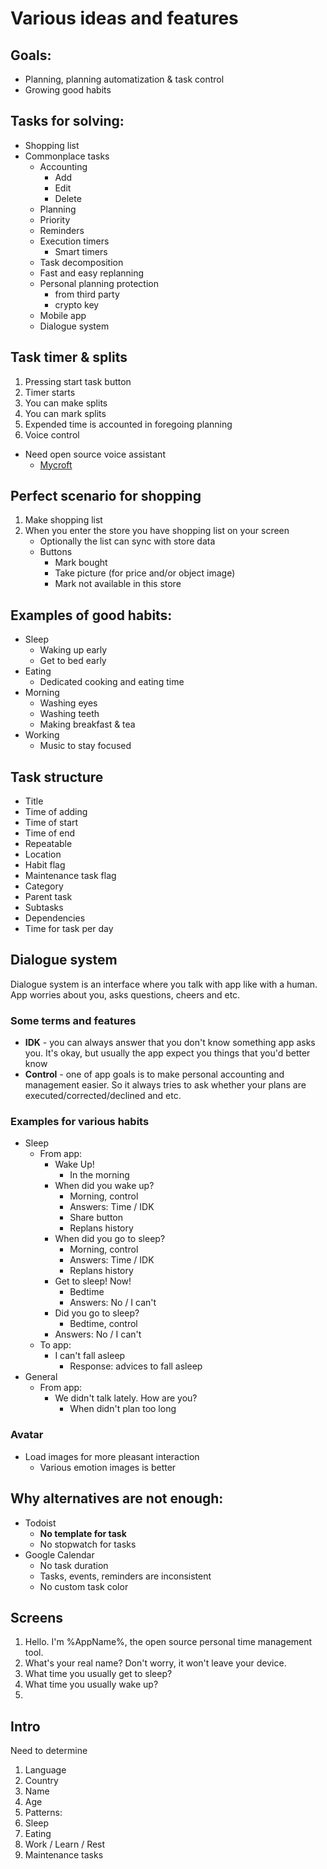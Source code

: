 # Various ideas and features

## Goals:
- Planning, planning automatization & task control
- Growing good habits

## Tasks for solving:
- Shopping list
- Commonplace tasks
  - Accounting
    - Add
    - Edit
    - Delete
  - Planning
  - Priority
  - Reminders
  - Execution timers
    - Smart timers
  - Task decomposition
  - Fast and easy replanning
  - Personal planning protection
    - from third party
    - crypto key
  - Mobile app
  - Dialogue system

## Task timer & splits
1. Pressing start task button
2. Timer starts
3. You can make splits
4. You can mark splits
5. Expended time is accounted in foregoing planning
6. Voice control
  - Need open source voice assistant
    - [Mycroft](https://mycroft.ai/)

## Perfect scenario for shopping
1. Make shopping list
2. When you enter the store you have shopping list on your screen
    - Optionally the list can sync with store data
    - Buttons
      - Mark bought
      - Take picture (for price and/or object image)
      - Mark not available in this store

## Examples of good habits:
- Sleep
  - Waking up early
  - Get to bed early
- Eating
  - Dedicated cooking and eating time
- Morning
  - Washing eyes
  - Washing teeth
  - Making breakfast & tea
- Working
  - Music to stay focused

## Task structure
- Title
- Time of adding
- Time of start
- Time of end
- Repeatable
- Location
- Habit flag
- Maintenance task flag
- Category
- Parent task
- Subtasks
- Dependencies
- Time for task per day

## Dialogue system
Dialogue system is an interface where you talk with app like with a human. App worries about you, asks questions, cheers and etc.

### Some terms and features
- **IDK** - you can always answer that you don't know something app asks you. It's okay, but usually the app expect you things that you'd better know
- **Control** - one of app goals is to make personal accounting and management easier. So it always tries to ask whether your plans are executed/corrected/declined and etc.

### Examples for various habits
  - Sleep
    - From app:
    	- Wake Up!
    	  - In the morning
    	- When did you wake up?
    	  - Morning, control
    	  - Answers: Time / IDK
    	  - Share button
    	  - Replans history
    	- When did you go to sleep?
    	  - Morning, control
    	  - Answers: Time / IDK
    	  - Replans history
    	- Get to sleep! Now!
    	  - Bedtime
    	  - Answers: No / I can't
    	- Did you go to sleep?
    	  - Bedtime, control
        - Answers: No / I can't
    - To app:
      - I can't fall asleep
        - Response: advices to fall asleep
  - General
    - From app:
      - We didn't talk lately. How are you?
        - When didn't plan too long

### Avatar
- Load images for more pleasant interaction
  - Various emotion images is better


## Why alternatives are not enough:
- Todoist
  - **No template for task**
  - No stopwatch for tasks
- Google Calendar
  - No task duration
  - Tasks, events, reminders are inconsistent
  - No custom task color

## Screens
1. Hello. I'm %AppName%, the open source personal time management tool.
2. What's your real name? Don't worry, it won't leave your device.
3. What time you usually get to sleep?
4. What time you usually wake up?
5. 

## Intro
Need to determine
1. Language
2. Country
3. Name
4. Age
5. Patterns:
  1. Sleep
  2. Eating
  3. Work / Learn / Rest
  4. Maintenance tasks
